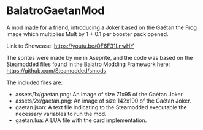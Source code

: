 # BalatroGaetanMod
A mod made for a friend, introducing a Joker based on the Gaétan the Frog image which multiplies Mult by 1 + 0.1 per booster pack opened.

Link to Showcase: https://youtu.be/OF6F31LnwHY

The sprites were made by me in Aseprite, and the code was based on the Steamodded files found in the Balatro Modding Framework here: https://github.com/Steamodded/smods

The included files are:
- assets/1x/gaetan.png: An image of size 71x95 of the Gaétan Joker.
- assets/2x/gaetan.png: An image of size 142x190 of the Gaétan Joker.
- gaetan.json: A text file indicating to the Steamodded executable the necessary variables to run the mod.
- gaetan.lua: A LUA file with the card implementation.
